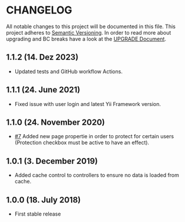 # CHANGELOG

All notable changes to this project will be documented in this file. This project adheres to [Semantic Versioning](http://semver.org/).
In order to read more about upgrading and BC breaks have a look at the [UPGRADE Document](UPGRADE.md).

## 1.1.2 (14. Dez 2023)

+ Updated tests and GitHub workflow Actions.

## 1.1.1 (24. June 2021)

+ Fixed issue with user login and latest Yii Framework version.

## 1.1.0 (24. November 2020)

+ [#7](https://github.com/luyadev/luya-module-userauth/pull/7) Added new page propertie in order to protect for certain users (Protection checkbox must be active to have an effect).

## 1.0.1 (3. December 2019)

+ Added cache control to controllers to ensure no data is loaded from cache.

## 1.0.0 (18. July 2018)

+ First stable release
